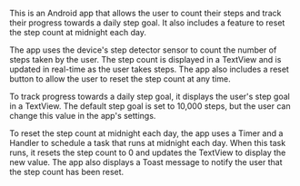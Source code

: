 This is an Android app that allows the user to count their steps and track their progress towards a daily step goal. It also includes a feature to reset the step count at midnight each day.

The app uses the device's step detector sensor to count the number of steps taken by the user. The step count is displayed in a TextView and is updated in real-time as the user takes steps. The app also includes a reset button to allow the user to reset the step count at any time.

To track progress towards a daily step goal, it displays the user's step goal in a TextView. The default step goal is set to 10,000 steps, but the user can change this value in the app's settings.

To reset the step count at midnight each day, the app uses a Timer and a Handler to schedule a task that runs at midnight each day. When this task runs, it resets the step count to 0 and updates the TextView to display the new value. The app also displays a Toast message to notify the user that the step count has been reset.


